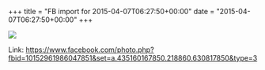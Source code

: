 +++
title = "FB import for 2015-04-07T06:27:50+00:00"
date = "2015-04-07T06:27:50+00:00"
+++

<img src="https://scontent.xx.fbcdn.net/v/t1.0-0/p130x130/11150344_10152961986047851_4911936942595008880_n.jpg?oh=6d687763e3163e162d9d7fb2954e4c47&oe=59588958" />


Link: <a href="https://www.facebook.com/photo.php?fbid=10152961986047851&set=a.435160167850.218860.630817850&type=3">https://www.facebook.com/photo.php?fbid=10152961986047851&set=a.435160167850.218860.630817850&type=3</a>
